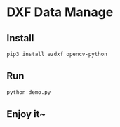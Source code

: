 # DXF Data Manage

## Install

```bash
pip3 install ezdxf opencv-python
```

## Run

```bash
python demo.py
```

## Enjoy it~

